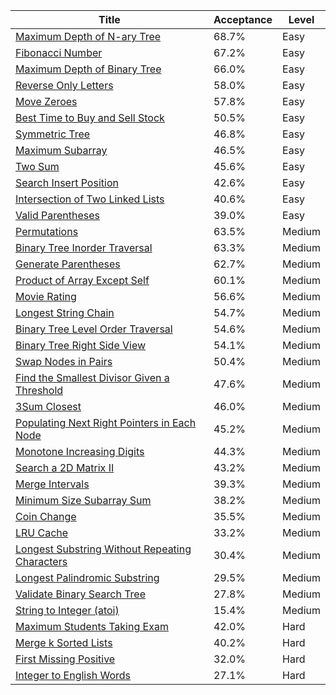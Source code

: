 | Title                                                                                                                          | Acceptance   | Level   |
|--------------------------------------------------------------------------------------------------------------------------------|--------------|---------|
| [Maximum Depth of N-ary Tree](https://leetcode.com/problems/maximum-depth-of-n-ary-tree)                                       | 68.7%        | Easy    |
| [Fibonacci Number](https://leetcode.com/problems/fibonacci-number)                                                             | 67.2%        | Easy    |
| [Maximum Depth of Binary Tree](https://leetcode.com/problems/maximum-depth-of-binary-tree)                                     | 66.0%        | Easy    |
| [Reverse Only Letters](https://leetcode.com/problems/reverse-only-letters)                                                     | 58.0%        | Easy    |
| [Move Zeroes](https://leetcode.com/problems/move-zeroes)                                                                       | 57.8%        | Easy    |
| [Best Time to Buy and Sell Stock](https://leetcode.com/problems/best-time-to-buy-and-sell-stock)                               | 50.5%        | Easy    |
| [Symmetric Tree](https://leetcode.com/problems/symmetric-tree)                                                                 | 46.8%        | Easy    |
| [Maximum Subarray](https://leetcode.com/problems/maximum-subarray)                                                             | 46.5%        | Easy    |
| [Two Sum](https://leetcode.com/problems/two-sum)                                                                               | 45.6%        | Easy    |
| [Search Insert Position](https://leetcode.com/problems/search-insert-position)                                                 | 42.6%        | Easy    |
| [Intersection of Two Linked Lists](https://leetcode.com/problems/intersection-of-two-linked-lists)                             | 40.6%        | Easy    |
| [Valid Parentheses](https://leetcode.com/problems/valid-parentheses)                                                           | 39.0%        | Easy    |
| [Permutations](https://leetcode.com/problems/permutations)                                                                     | 63.5%        | Medium  |
| [Binary Tree Inorder Traversal](https://leetcode.com/problems/binary-tree-inorder-traversal)                                   | 63.3%        | Medium  |
| [Generate Parentheses](https://leetcode.com/problems/generate-parentheses)                                                     | 62.7%        | Medium  |
| [Product of Array Except Self](https://leetcode.com/problems/product-of-array-except-self)                                     | 60.1%        | Medium  |
| [Movie Rating](https://leetcode.com/problems/movie-rating)                                                                     | 56.6%        | Medium  |
| [Longest String Chain](https://leetcode.com/problems/longest-string-chain)                                                     | 54.7%        | Medium  |
| [Binary Tree Level Order Traversal](https://leetcode.com/problems/binary-tree-level-order-traversal)                           | 54.6%        | Medium  |
| [Binary Tree Right Side View](https://leetcode.com/problems/binary-tree-right-side-view)                                       | 54.1%        | Medium  |
| [Swap Nodes in Pairs](https://leetcode.com/problems/swap-nodes-in-pairs)                                                       | 50.4%        | Medium  |
| [Find the Smallest Divisor Given a Threshold](https://leetcode.com/problems/find-the-smallest-divisor-given-a-threshold)       | 47.6%        | Medium  |
| [3Sum Closest](https://leetcode.com/problems/3sum-closest)                                                                     | 46.0%        | Medium  |
| [Populating Next Right Pointers in Each Node](https://leetcode.com/problems/populating-next-right-pointers-in-each-node)       | 45.2%        | Medium  |
| [Monotone Increasing Digits](https://leetcode.com/problems/monotone-increasing-digits)                                         | 44.3%        | Medium  |
| [Search a 2D Matrix II](https://leetcode.com/problems/search-a-2d-matrix-ii)                                                   | 43.2%        | Medium  |
| [Merge Intervals](https://leetcode.com/problems/merge-intervals)                                                               | 39.3%        | Medium  |
| [Minimum Size Subarray Sum](https://leetcode.com/problems/minimum-size-subarray-sum)                                           | 38.2%        | Medium  |
| [Coin Change](https://leetcode.com/problems/coin-change)                                                                       | 35.5%        | Medium  |
| [LRU Cache](https://leetcode.com/problems/lru-cache)                                                                           | 33.2%        | Medium  |
| [Longest Substring Without Repeating Characters](https://leetcode.com/problems/longest-substring-without-repeating-characters) | 30.4%        | Medium  |
| [Longest Palindromic Substring](https://leetcode.com/problems/longest-palindromic-substring)                                   | 29.5%        | Medium  |
| [Validate Binary Search Tree](https://leetcode.com/problems/validate-binary-search-tree)                                       | 27.8%        | Medium  |
| [String to Integer (atoi)](https://leetcode.com/problems/string-to-integer-atoi)                                               | 15.4%        | Medium  |
| [Maximum Students Taking Exam](https://leetcode.com/problems/maximum-students-taking-exam)                                     | 42.0%        | Hard    |
| [Merge k Sorted Lists](https://leetcode.com/problems/merge-k-sorted-lists)                                                     | 40.2%        | Hard    |
| [First Missing Positive](https://leetcode.com/problems/first-missing-positive)                                                 | 32.0%        | Hard    |
| [Integer to English Words](https://leetcode.com/problems/integer-to-english-words)                                             | 27.1%        | Hard    |
